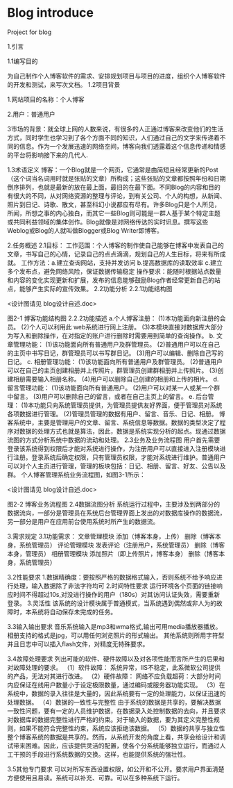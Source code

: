 # Blog introduce
Project for blog

1.引言

 1.1编写目的
 
为自己制作个人博客软件的需求、安排规划项目与项目的进度，组织个人博客软件的开发和测试，来写次文档。 
 1.2项目背景
 
1.网站项目的名称：个人博客

2.用户：普通用户

3市场的背景：就全球上网的人数来说，有很多的人正通过博客来改变他们的生活方式，同时学生也学习到了各个方面不同的知识，人们通过自己的文字来传递着不同的信息。作为一个发展迅速的网络空间，博客向我们透露着这个信息传递和情感的平台将影响接下来的几代人.

1.3术语定义
博客：一个Blog就是一个网页，它通常是由简短且经常更新的Post（这个词当名词用时就是张贴的文章）所构成；这些张贴的文章都按照年份和日期倒序排列，也就是最新的放在最上面，最旧的在最下面。不同Blog的内容和目的有很大的不同，从对网络资源的整理与评论，到有关公司、个人的构想，从新闻、照片到日记、诗歌、散文，甚至科幻小说都应有尽有。许多Blog只是个人所见，所闻，所想之事的内心独白，而其它一些Blog则可能是一群人基于某个特定主题或共同利益领域的集体创作。Blog就像是对网络传达的实时讯息。撰写这些Weblog或Blog的人就叫做Blogger或Blog Writer即博客。
 
 2.任务概述
 2.1目标：
 工作范围：个人博客的制作使自己能够在博客中发表自己的文章，书写自己的心情，记录自己的点点滴滴，规划自己的人生目标，将来有所成就。
 工作方法：a.建立查询网站，支持并发访问
          b.提高数据库的读取效率
          c.建立多个发布点，避免网络风险，保证数据传输稳定
	  操作要求：能随时根据站点数量和内容的变化实现更新和扩展，发布的信息能够鼓励Blog作者经常更新自己的站点，能够产生实际的宣传效果。
2.2功能分析
2.2.1功能结构图

<设计图请见 blog设计自述.doc>
                     
 图2-1  博客功能结构图
 2.2.2功能描述
 a.个人博客注册：
 (1)本功能面向新注册的会员。
 (2)个人可以利用此 web系统进行网上注册。
 (3)本模块直接对数据库大部分为写入和删除操作，在对指定的账户进行删除时需要用到简单的查询操作。
 b. 文章管理功能：
 (1)该功能面向所有普通用户及群管理员。
 (2)普通用户可以在自己的主页中书写日记，群管理员可以书写群日记。
 (3)用户可以编辑、删除自己写的日记。
 c. 相册管理功能：
 (1)该功能面向所有普通用户及群管理员。
 (2)普通用户可以在自己的主页创建相册并上传照片，群管理员创建群相册并上传照片。
 (3)创建相册需要输入相册名称。
 (4)用户可以删除自己创建的相册和上传的相片。
 d. 留言管理功能：
 (1)该功能面向所有普通用户。
 (2)用户可以对某一人或某一个群中留言。
 (3)用户可以删除自己的留言，或者在自己主页上的留言。
 e. 后台管理：
 (1)本功能只向系统管理员提供，为管理员提供友好界面，便于管理员对系统各项数据进行管理。
 (2)管理员管理的数据有用户、留言、音乐、日记、相册。
博客系统中，主要是管理用户的文章、留言、系统信息等数据。数据的类型决定了程序对数据的处理方式也就是算法，因此，数据是系统实现分析的起点。现通过数据流图的方式分析系统中数据的流动和处理。
2.3业务及业务流程图
用户首先需要登录该系统得到权限后才能对系统进行操作，为注册用户可以直接进入注册模块进行注册。登录系统后确定权限，只有管理员权限，才能对系统进行维护。普通用户可以对个人主页进行管理，管理的板块包括：日记、相册、留言、好友、公告以及群。
个人博客管理系统业务流程图，如图3-1所示：
 
 <设计图请见 blog设计自述.doc>

图2-2  博客业务流程图
2.4数据流图分析
系统运行过程中，主要涉及到两部分的数据流向，一部分是管理员在系统后台管理界面上发出的对数据库操作的数据流，另一部分是用户在应用前台使用系统时所产生的数据流。
 

3.需求规定
3.1功能需求： 
文章管理模块	添加（博客本身，上传）
	删除（博客本身，系统管理员）
        评论管理模块	发表评论（注册用户，系统管理员）
	删除（博客本身，管理员）
	相册管理模块	添加照片（即上传照片，博客本身）
	删除（博客本身，系统管理员）
 
 3.2性能要求
 1.数据精确度：要按照严格的数据格式输入，否则系统不给予响应进行处理，输入数据除了非法字符均可
 2.时间特性要求
运行环境各个页面的链接响应时间不得超过10s,对没进行操作的用户（180s）对其访问认证失效，需要重新登录。
3.灵活性
该系统的设计模块属于普通模式，当系统遇到偶然或非人为的故障时，本系统将自动保存未完成的任务。
 

3.3输入输出要求
音乐系统输入是mp3和wma格式,输出可用media播放器播放。
相册支持的格式是jpg，可以用任何浏览照片的形式输出。
其他系统则所用字符型并且日志中可以插入flash文件，对精度无特殊要求。

3.4故障处理要求
列出可能的软件、硬件故障以及对各项性能而言所产生的后果和对故障处理的要求。
（1）软件故障：
系统异常，IIS不稳定，此系微软公司提供的产品，无法对其进行改进。
（2）硬件故障：
网络不应负载超荷：大部分时间内应保证在线用户数量小于设定极限数量，通过编码或服务器功能实现。
（3）在系统中，数据的录入往往是大量的，因此系统要有一定的处理能力，以保证迅速的处理数据。
（4）数据的一致性与完整性 
由于系统的数据是共享的，要解决数据一致性问题，要有一定的人员维护数据，在数据录入处控制数据的去向，并且要求对数据库的数据完整性进行严格的约束。对于输入的数据，要为其定义完整性规则，如果不能符合完整性约束，系统应该拒绝该数据。
（5）数据的共享与独立性 
整个博客系统的数据是共享的。然而，从系统开发的角度上看，共享会给设计和调试带来困难。因此，应该提供灵活的配置，使各个分系统能够独立运行，而通过人工干预的手段进行系统数据的交换。这样，也能提供系统的强壮性。 
 
 3.5其他专门要求
可以对所写东西设置权限，如公开和不公开。要求用户界面清楚方便使用且易读。系统可以补充、可靠。可以在多种系统下运行。
 

